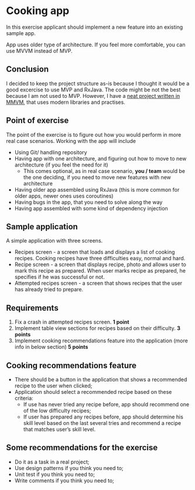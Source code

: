 # Cooking app

In this exercise applicant should implement a new feature into an existing sample app.

App uses older type of architecture. If you feel more comfortable, you can use MVVM instead of MVP.

## Conclusion
I decided to keep the project structure as-is because I thought it would be a good excercise to use MVP and RxJava. 
The code might be not the best because I am not used to MVP. However, I have a [neat project written in MMVM](https://github.com/CPlusPlusCompiler/SampleAPIReader), that uses modern libraries and practises.

## Point of exercise

The point of the exercise is to figure out how you would perform in more real case scenarios. Working with the app will include

-   Using Git/ handling repository
-   Having app with one architecture, and figuring out how to move to new architecture (if you feel the need for it)
    -   This comes optional, as in real case scenario, **you / team** would be the one deciding, if you need to move new features with new architecture
-   Having older app assembled using RxJava (this is more common for older apps, newer ones uses coroutines)
-   Having bugs in the app, that you need to solve along the way
-   Having app assembled with some kind of dependency injection


## Sample application

A simple application with three screens.

-   Recipes screen - a screen that loads and displays a list of cooking recipes. Cooking recipes have three difficulties easy, normal and hard.
-   Recipe screen - a screen that displays recipe, photo and allows user to mark this recipe as prepared. When user marks recipe as prepared, he specifies if he was successful or not.
-   Attempted recipes screen - a screen that shows recipes that the user has already tried to prepare.


## Requirements

1.  Fix a crash in attempted recipes screen. **1 point**
2.  Implement table view sections for recipes based on their difficulty. **3 points**
3.  Implement cooking recommendations feature into the application (more info in below section) **5 points**


## Cooking recommendations feature

-   There should be a button in the application that shows a recommended recipe to the user when clicked;
-   Application should select a recommended recipe based on these criteria:
    -   If use has never tried any recipe before, app should recommend one of the low difficulty recipes;
    -   If user has prepared any recipes before, app should determine his skill level based on the last several tries and recommend a recipe that matches user&rsquo;s skill level.


## Some recommendations for the exercise

-   Do it as a task in a real project;
-   Use design patterns if you think you need to;
-   Unit test if you think you need to;
-   Write comments if you think you need to;
